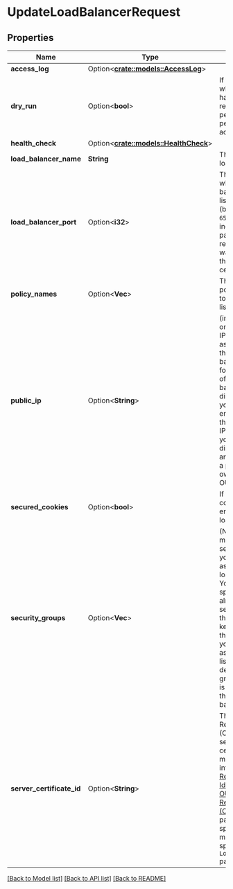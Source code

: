 # UpdateLoadBalancerRequest

## Properties

Name | Type | Description | Notes
------------ | ------------- | ------------- | -------------
**access_log** | Option<[**crate::models::AccessLog**](AccessLog.md)> |  | [optional]
**dry_run** | Option<**bool**> | If true, checks whether you have the required permissions to perform the action. | [optional]
**health_check** | Option<[**crate::models::HealthCheck**](HealthCheck.md)> |  | [optional]
**load_balancer_name** | **String** | The name of the load balancer. | 
**load_balancer_port** | Option<**i32**> | The port on which the load balancer is listening (between `1` and `65535`, both included). This parameter is required if you want to update the server certificate. | [optional]
**policy_names** | Option<**Vec<String>**> | The name of the policy you want to enable for the listener. | [optional]
**public_ip** | Option<**String**> | (internet-facing only) The public IP you want to associate with the load balancer. The former public IP of the load balancer is then disassociated. If you specify an empty string and the former public IP belonged to you, it is disassociated and replaced by a public IP owned by 3DS OUTSCALE. | [optional]
**secured_cookies** | Option<**bool**> | If true, secure cookies are enabled for the load balancer. | [optional]
**security_groups** | Option<**Vec<String>**> | (Net only) One or more IDs of security groups you want to assign to the load balancer. You need to specify the already assigned security groups that you want to keep along with the new ones you are assigning. If the list is empty, the default security group of the Net is assigned to the load balancer. | [optional]
**server_certificate_id** | Option<**String**> | The OUTSCALE Resource Name (ORN) of the server certificate. For more information, see [Resource Identifiers > OUTSCALE Resource Names (ORNs)](https://docs.outscale.com/en/userguide/Resource-Identifiers.html#_outscale_resource_names_orns). If this parameter is specified, you must also specify the `LoadBalancerPort` parameter. | [optional]

[[Back to Model list]](../README.md#documentation-for-models) [[Back to API list]](../README.md#documentation-for-api-endpoints) [[Back to README]](../README.md)


